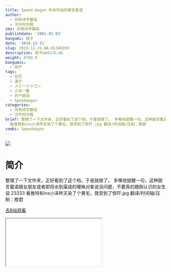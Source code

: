 ```yaml
---
title: Speed Wagon 年末年始的甜言蜜语
author:
  - 风物诗字幕组
  - 汉中则为橙
zmz: 风物诗字幕组
publishdate: '2001-01-03'
bangumi: 段子
date: '2019-12-31'
slug: 2019-12-31-NA-81348269
description: 段子&#8226;NA
weight: 8769.0
bangumis:
  - 段子
tags:
  - 综艺
  - 漫才
  - スピードワゴン
  - 小泽一敬
  - 井户田润
  - Speedwagon
categories:
  - 风物诗字幕组
  - 汉中则为橙
brief: 整理了一下文件夹，正好看到了这个档，于是就做了。 多嘴地提醒一句，这种甜言蜜语跟女朋友或者即将水到渠成的暧昧对象说没问题，不要真的跟刚认识的女生说 23333
  看推特和ins小泽昨天染了个黄毛，我受到了惊吓.jpg 翻译/时间轴/压制：橙君
combi: Speedwagon
---
```

![](https://raw.githubusercontent.com/tcgriffith/owaraisite/master/static/tmpimg/b9b61378a0ca303f33ff986a4cebb0302e72a234.jpg.480.jpg)
# 简介  
整理了一下文件夹，正好看到了这个档，于是就做了。
多嘴地提醒一句，这种甜言蜜语跟女朋友或者即将水到渠成的暧昧对象说没问题，不要真的跟刚认识的女生说 23333
看推特和ins小泽昨天染了个黄毛，我受到了惊吓.jpg
翻译/时间轴/压制：橙君  

[去B站观看](https://www.bilibili.com/video/av81348269/)
<div class ="resp-container"><iframe class="testiframe" src="//player.bilibili.com/player.html?aid=81348269"", scrolling="no", allowfullscreen="true" > </iframe></div> 
